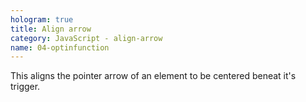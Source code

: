 ```yaml
---
hologram: true
title: Align arrow
category: JavaScript - align-arrow
name: 04-optinfunction
---
```


This aligns the pointer arrow of an element to be centered beneat it's trigger.
